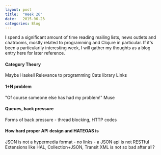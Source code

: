```yaml
---
layout: post
title:  "Week 26"
date:   2015-06-23
categories: Blog
---
```


I spend a significant amount of time reading mailing lists, news outlets and chatrooms, mostly
related to programming and Clojure in particular. If it's been a particularily interesting
week, I will gather my thoughts as a blog entry here for later reference. 

#### Category Theory

Maybe Haskell
Relevance to programming
Cats library
Links

#### 1+N problem

"Of course someone else has had my problem!"
Muse

#### Queues, back pressure

Forms of back pressure - thread blocking, HTTP codes

#### How hard proper API design and HATEOAS is

JSON is not a hypermedia format - no links - a JSON api is not RESTful
Extensions like HAL, Collection+JSON, Transit
XML is not so bad after all?


